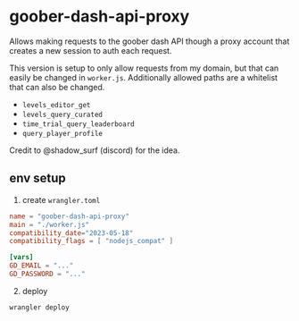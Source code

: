 # goober-dash-api-proxy

Allows making requests to the goober dash API though a proxy account
that creates a new session to auth each request.

This version is setup to only allow requests from my domain, but
that can easily be changed in `worker.js`. Additionally allowed paths
are a whitelist that can also be changed.

- `levels_editor_get`
- `levels_query_curated`
- `time_trial_query_leaderboard`
- `query_player_profile`

Credit to \@shadow_surf (discord) for the idea.

## env setup
1. create `wrangler.toml`

```toml
name = "goober-dash-api-proxy"
main = "./worker.js"
compatibility_date="2023-05-18"
compatibility_flags = [ "nodejs_compat" ]

[vars]
GD_EMAIL = "..."
GD_PASSWORD = "..."
```

2. deploy

```sh
wrangler deploy
```